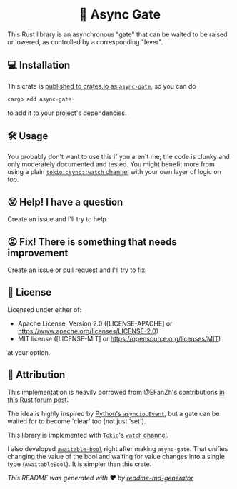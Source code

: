 <h1 align="center">🚧 Async Gate</h1>

This Rust library is an asynchronous "gate" that can be waited to be raised or lowered, as controlled by a corresponding "lever".

## 💻 Installation

This crate is [published to crates.io as `async-gate`](https://crates.io/crates/async-gate), so you can do

```sh
cargo add async-gate
```

to add it to your project's dependencies.

## 🛠 Usage

You probably don't want to use this if you aren't me; the code is clunky and only moderately documented and tested. You might benefit more from using a plain [`tokio::sync::watch` channel](https://docs.rs/tokio/1.32.0/tokio/sync/watch/index.html) with your own layer of logic on top.

## 😵 Help! I have a question

Create an issue and I'll try to help.

## 😡 Fix! There is something that needs improvement

Create an issue or pull request and I'll try to fix.

## 📄 License

Licensed under either of:

- Apache License, Version 2.0 ([LICENSE-APACHE] or https://www.apache.org/licenses/LICENSE-2.0)
- MIT license ([LICENSE-MIT] or https://opensource.org/licenses/MIT)

at your option.

## 🙏 Attribution

This implementation is heavily borrowed from @EFanZh's contributions [in this Rust forum post](https://users.rust-lang.org/t/a-flag-type-that-supports-waiting-asynchronously/91108/6).

The idea is highly inspired by [Python's `asyncio.Event`](https://docs.python.org/3/library/asyncio-sync.html#asyncio.Event), but a gate can be waited for to become 'clear' too (not just 'set').

This library is implemented with [`Tokio`](https://tokio.rs/)'s [`watch` channel](https://docs.rs/tokio/1.32.0/tokio/sync/watch/index.html).

I also developed [`awaitable-bool`](https://github.com/babichjacob/awaitable-bool) right after making `async-gate`. That unifies changing the value of the bool and waiting for value changes into a single type (`AwaitableBool`). It is simpler than this crate. 

_This README was generated with ❤️ by [readme-md-generator](https://github.com/kefranabg/readme-md-generator)_
